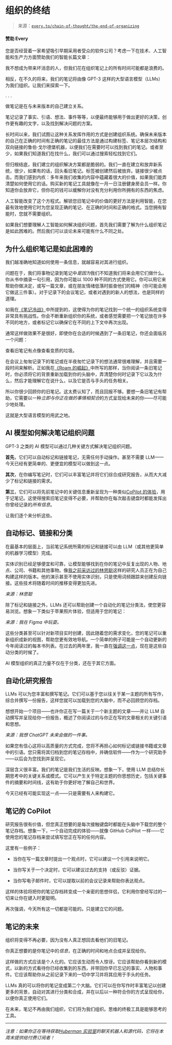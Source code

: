 <!--yml

分类：COT 专栏

日期：2024-05-08 11:12:10

-->

# 组织的终结

> 来源：[`every.to/chain-of-thought/the-end-of-organizing`](https://every.to/chain-of-thought/the-end-of-organizing)

#### 赞助 Every

您是否经营着一家希望吸引早期采用者受众的软件公司？考虑一下在技术、人工智能和生产力方面赞助我们的智能长篇文章：

我不想成为带来坏消息的人，但我们花在组织笔记上的所有时间可能都是浪费的。

相反，在不久的将来，我们的笔记将由像 GPT-3 这样的大型语言模型（LLMs）为我们组织。让我们来探索一下。

. . .

做笔记是在与未来版本的自己建立关系。

笔记记录了事实、引语、想法、事件等等，以便最终能够用于做出更好的决策，创作更有趣的文字，以及找到解决问题的方案。

长时间以来，我们试图让这种关系发挥作用的方式是创建组织系统。确保未来版本的自己在正确的时间有正确的笔记的最佳方法是通过构建标签、笔记本层次结构和双向链接的鲁伯·戈尔德堡机器，以便我们在需要时可以找到我们的笔记。或者至少，如果我们知道我们在找什么，我们可以通过搜索轻松找到它们。

但归根结底，我们建立的组织解决方案都是脆弱的。我们一直在建立和放弃新系统，很少，如果有的话，回头看旧笔记。标签被创建然后被放弃。链接很少被点击。而我们感到内疚：多年来我们收集的内容中蕴藏着很大的价值，如果我们能弄清楚如何使用它的话。购买新的笔记工具就像在一月一日注册健身房会员一样。你知道你会放弃它，但你花的钱可以缓解你对没有充分利用你所拥有的东西的焦虑。

人工智能改变了这个方程式。解锁您旧笔记中的价值的更好方法是利用智能，在您最有效地使用它时为您呈现正确的笔记、在正确的时间和正确的格式。当您拥有智能时，您就不需要组织。

如果我们想要理解人工智能如何解决组织问题，首先我们需要了解为什么组织笔记是如此困难的。然后我们可以谈论未来可能有什么不同之处。

## 为什么组织笔记是如此困难的

我们越准确地知道如何使用一条信息，就越容易对其进行组织。

问题在于，我们将事物记录到笔记中*是因为*我们不知道我们将来会用它们做什么。你从书中摘录一句引用，因为你可能以 1000 种不同的方式使用它。你可以用它来帮助你做决定，或写一篇文章，或在朋友情绪低落时振奋他们的精神（你可能会用它做这三件事）。对于记录下的会议笔记，或者对遇到的新人的想法，也是同样的道理。

如我在[《笔记冷战》](https://every.to/superorganizers/the-notetaking-cold-war-591898)中所提到的，这使得为你的笔记找到一个统一的组织系统变得非常具有挑战性。你会不断重新组织你的系统，或者感觉需要把一个笔记放在许多不同的地方，或者标记它以确保它在不同的上下文中再次出现。

通常这样做效果不是很好，即使你在合适的时候遇到了一条旧笔记，你还会面临另一个问题：

查看旧笔记有点像查看变质的垃圾。

在会议上匆匆记录下的笔记或在半夜匆忙记录下的想法通常很难理解，并且需要一段时间来解析。正如我在[《Roam 的崛起》](https://every.to/superorganizers/the-notetaking-cold-war-591898)中所写的那样，当你阅读一条旧笔记时，你必须将它的背景重新加载到你的头脑中，弄清楚你何时记录下它以及为什么，然后才能理解它在说什么，以及它是否与手头的任务相关。

所以你很少回顾你的旧笔记。这太费认知了，而且回报不够。要想一条旧笔记有帮助，它需要以一种*立即与你正在做的事情相契合*的方式呈现给未来的你——尽可能少地处理。

这就是大型语言模型的用武之地。

## AI 模型如何解决笔记组织问题

GPT-3 之类的 AI 模型可以通过几种关键方式解决笔记组织问题。

**首先**，它们可以自动标记和链接笔记，无需任何手动操作。甚至不需要 LLM——今天已经有更简单的、更便宜的模型可以做到这一点。

**其次**，在你编写笔记时，它们可以丰富笔记并将它们综合成研究报告，从而大大减少了标记和链接的需求。

**第三**，它们可以将先前笔记中的关键信息重新呈现为一种类似[CoPilot 的体验](https://every.to/superorganizers/the-knee-of-the-exponential-curve)，用于记笔记。这使得搜索旧笔记变得不必要，并帮助你在每次敲击键盘时都能发挥出你曾经记录的*所有信息*。

让我们逐个来分析这些。

## 自动标记、链接和分类

在最基本的层面上，当前笔记系统所需的标记和链接可以由 LLM（或其他更简单的机器学习模型）完成。

实体识别已经足够便宜和可靠，让模型能够找到在你的笔记中反复出现的人物、地点、公司、书籍和其他事物。像[我之前采访过的林思聪](https://every.to/superorganizers/linus-lee-is-living-with-ai)这样的研究人员正在为自己构建这样的版本。他的演示甚至不使用实体识别，只是使用词频跟踪来创建反向链接。这些技术将随着时间的推移变得更加先进。

*来源：林思聪*

除了标记和链接之外，LLMs 还可以帮助创建一个自动化的笔记分类法，使您更容易浏览。想象一下类似于苹果照片体验，但适用于您的笔记：

*来源：我在 Figma 中玩耍。*

这些分类甚至可以针对新项目实时创建，因此随着您的需求变化，您的笔记可以重新组织成新的视图，帮助您更有效地导航。一个简单的例子可能是一个自动更新的今年阅读过的每本书列表。在过去的两年里，我一直在[强调这一点](https://every.to/superorganizers/the-opportunity-in-productivity-621007?sid=13273)，现在是这些自动分类的时候了。

AI 模型组织的真正力量不仅在于分类，还在于其它方面。

## 自动化研究报告

LLMs 可以为您丰富和撰写笔记。它们可以基于您以往关于某一主题的所有写作，综合并撰写一份报告，这样您就可以加载到您的大脑中，而不必回顾您的存档。

想想开始一个项目——也许你正在写一篇关于一个新主题的文章——并让 LLM 自动撰写并呈现给你一份报告，概述了你阅读过的与你正在写的文章相关的关键引语和思想。

*来源：我想 ChatGPT 未来会做的一件事。*

如果您有信心这将以高质量的方式完成，您将不再担心如何标记或链接书籍或文章中的引语。您只需将其归档到您的笔记存档中，并确信软件——作为一个研究助手——以后会为您找到并呈现它。

深层含义很丰富。我们的笔记是我们生活的反映。想象一下，使用 LLM 总结你长期思考中的关键关系或模式。它可以产生关于特定主题的你思想历史，包括关键事件的摘要和时间线，这有助于你更好地了解自己和世界。

今天已经有可能实现这一点——只是需要有人来构建它。

## 笔记的 CoPilot

研究报告很有价值，但您真正想要的是每次接触键盘时都能在头脑中下载您的整个笔记存档。想象一下，一个自动完成的体验——就像 GitHub CoPilot 一样——它使用您的笔记存档来尝试填写您正在写的任何内容。

这里有一些例子：

+   当你在写一篇文章时提出一个观点时，它可以建议一个引用来说明它。

+   当你写关于一个决定时，它可以建议过去的支持（或反驳）证据。

+   当你写电子邮件时，它可以提取以前的会议记录来帮助你表达观点。

这样的体验将把你的笔记存档转变成一个亲密的思想伴侣，它利用你曾经写过的一切来让你在键入时更聪明。

再次强调，今天所有这一切都是可能的。只是建立它的问题。

## 笔记的未来

组织将变得不再必要，因为没有人真正想回去看他们的旧笔记。

你真正想要的是你笔记中的*信息*，在正确的时间和地点合成并呈现给你。

这样做的方式应该是个人化的。它应该生动而令人惊讶。它应该帮助你看到新的模式，以新的方式看待你已经收集到的东西，并带回你早已忘记的事实、人物和事件。它应该帮助你从之前记录下来的一切中学习并将其应用于手头的任务。

LLMs 真的可以将你的笔记变成第二个大脑。它们可以在你写作时丰富笔记以创建更多的背景，自动对其进行分类和合成，并在以后以一种符合你的方式呈现给你，以便你真正使用它们。

在未来，笔记不再由我们组织，它们将为我们组织。思维的终极工具是能够思考的工具。

* * *

*注意：如果你正在等待获取*[*Huberman 实验室*](https://every.to/superorganizers/i-trained-a-gpt-3-chatbot-on-every-episode-of-my-favorite-podcast)*的聊天机器人和源代码，它将在本周末提供给付费订阅者！*
